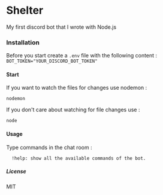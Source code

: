 # Shelter 

My first discord bot that I wrote with Node.js

### Installation
Before you start create a `.env` file with the following content :
`BOT_TOKEN="YOUR_DISCORD_BOT_TOKEN"`

#### Start
If you want to watch the files for changes use nodemon :
```
nodemon
```
If you don't care about watching for file changes use : 
```
node
```


#### Usage 

Type commands in the chat room : 
```
  !help: show all the available commands of the bot.
```

##### License

MIT